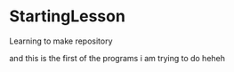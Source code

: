 # StartingLesson
 Learning to make repository
 
and this is the first of the programs i am trying to do
heheh

